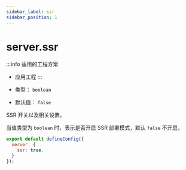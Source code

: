 ```yaml
---
sidebar_label: ssr
sidebar_position: 1
---
```


# server.ssr

:::info 适用的工程方案
* 应用工程
:::

* 类型： `boolean`
* 默认值： `false`

SSR 开关以及相关设置。

当值类型为 `boolean` 时，表示是否开启 SSR 部署模式，默认 `false` 不开启。

```js title="modern.config.js"
export default defineConfig({
  server: {
    ssr: true,
  }
});
```

